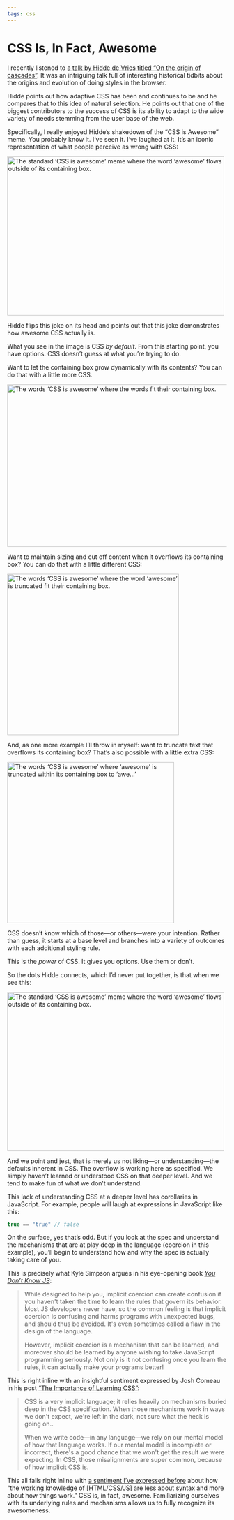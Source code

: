 ```yaml
---
tags: css
---
```


# CSS Is, In Fact, Awesome

I recently listened to [a talk by Hidde de Vries titled “On the origin of cascades”](https://talks.hiddedevries.nl/2gDDUr). It was an intriguing talk full of interesting historical tidbits about the origins and evolution of doing styles in the browser. 

Hidde points out how adaptive CSS has been and continues to be and he compares that to this idea of natural selection. He points out that one of the biggest contributors to the success of CSS is its ability to adapt to the wide variety of needs stemming from the user base of the web.

Specifically, I really enjoyed Hidde’s shakedown of the “CSS is Awesome” meme. You probably know it. I’ve seen it. I’ve laughed at it. It’s an iconic representation of what people perceive as  wrong with CSS:

<img src="https://cdn.jim-nielsen.com/blog/2021/css-is-awesome-default.png" width="498" height="364" alt="The standard ‘CSS is awesome’ meme where the word ‘awesome’ flows outside of its containing box." />

Hidde flips this joke on its head and points out that this joke  demonstrates how awesome CSS actually is.

What you see in the image is CSS _by default_. From this starting point, you have options. CSS doesn’t guess at what you’re trying to do.

Want to let the containing box grow dynamically with its contents? You can do that with a little more CSS.

<img src="https://cdn.jim-nielsen.com/blog/2021/css-is-awesome-in-box.png" width="544" height="372" alt="The words ‘CSS is awesome’ where the words fit their containing box." />

Want to maintain sizing and cut off content when it overflows its containing box? You can do that with a little different CSS:

<img src="https://cdn.jim-nielsen.com/blog/2021/css-is-awesome-cut-off.png" width="394" height="369" alt="The words ‘CSS is awesome’ where the word ‘awesome’ is truncated  fit their containing box." />

And, as one more example I’ll throw in myself: want to truncate text that overflows its containing box? That’s also possible with a little extra CSS:

<img src="https://cdn.jim-nielsen.com/blog/2021/css-is-awesome-truncated.png" width="383" height="369" alt="The words ‘CSS is awesome’ where ‘awesome’ is truncated within its containing box to ‘awe...’" />

CSS doesn’t know which of those—or others—were your intention. Rather than guess, it starts at a base level and branches into a variety of  outcomes with each additional styling rule.

This is the _power_ of CSS. It gives you options. Use them or don’t.

So the dots Hidde connects, which I’d never put together, is that when we see this:

<img src="https://cdn.jim-nielsen.com/blog/2021/css-is-awesome-default.png" width="498" height="364" alt="The standard ‘CSS is awesome’ meme where the word ‘awesome’ flows outside of its containing box." />

And we point and jest, that is merely us not liking—or understanding—the defaults inherent in CSS. The overflow is working here as specified. We simply haven’t learned or understood CSS on that deeper level. And we tend to make fun of what we don’t understand.

This lack of understanding CSS at a deeper level has corollaries in JavaScript. For example, people will laugh at expressions in JavaScript like this:

```js
true == "true" // false
```

On the surface, yes that’s odd. But if you look at the spec and understand the mechanisms that are at play deep in the language (coercion in this example), you’ll begin to understand how and why the spec is actually taking care of you.

This is precisely what Kyle Simpson argues in his eye-opening book [_You Don’t Know JS_](https://github.com/getify/You-Dont-Know-JS/blob/1st-ed/up%20%26%20going/ch1.md):

> While designed to help you, implicit coercion can create confusion if you haven't taken the time to learn the rules that govern its behavior. Most JS developers never have, so the common feeling is that implicit coercion is confusing and harms programs with unexpected bugs, and should thus be avoided. It's even sometimes called a flaw in the design of the language.
> 
> However, implicit coercion is a mechanism that can be learned, and moreover should be learned by anyone wishing to take JavaScript programming seriously. Not only is it not confusing once you learn the rules, it can actually make your programs better!

This is right inline with an insightful sentiment expressed by Josh Comeau in his post [“The Importance of Learning CSS”](https://www.joshwcomeau.com/css/the-importance-of-learning-css/):

> CSS is a very implicit language; it relies heavily on mechanisms buried deep in the CSS specification. When those mechanisms work in ways we don't expect, we're left in the dark, not sure what the heck is going on..
>
> When we write code—in any language—we rely on our mental model of how that language works. If our mental model is incomplete or incorrect, there's a good chance that we won't get the result we were expecting. In CSS, those misalignments are super common, because of how implicit CSS is.

This all falls right inline with [a sentiment I’ve expressed before](/2020/web-technologies-and-syntax/) about how “the working knowledge of [HTML/CSS/JS] are less about syntax and more about how things work.” CSS is, in fact, awesome. Familiarizing ourselves with its underlying rules and mechanisms allows us to fully recognize its awesomeness.